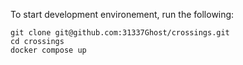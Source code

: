 To start development environement, run the following:
```console
git clone git@github.com:31337Ghost/crossings.git
cd crossings
docker compose up
```
